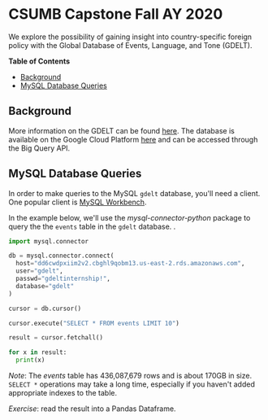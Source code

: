 CSUMB Capstone Fall AY 2020 
================

We explore the possibility of gaining insight into country-specific foreign
policy with the Global Database of Events, Language, and Tone (GDELT).

**Table of Contents**

-   [Background](#background)
-   [MySQL Database Queries](#mysql-database-queries)


Background
-----

More information on the GDELT can be found [here](https://www.gdeltproject.org/).
The database is available on the Google Cloud Platform [here](https://console.cloud.google.com/marketplace/details/the-gdelt-project/gdelt-2-events)
and can be accessed through the Big Query API.

MySQL Database Queries
-----

In order to make queries to the MySQL `gdelt` database, you'll need a client.
One popular client is [MySQL Workbench](https://www.mysql.com/products/workbench/).

In the example below, we'll use the *mysql-connector-python* package to query 
the the `events` table in the `gdelt` database. 
.

```python
import mysql.connector

db = mysql.connector.connect(
  host="dd6cwdpxiim2v2.cbghl9qobm13.us-east-2.rds.amazonaws.com",
  user="gdelt",
  passwd="gdeltinternship!",
  database="gdelt"
)

cursor = db.cursor()

cursor.execute("SELECT * FROM events LIMIT 10")

result = cursor.fetchall()

for x in result:
  print(x)
```

*Note*: The *events* table has 436,087,679 rows and is about 170GB in size. 
`SELECT *` operations may take a long time, especially if you haven't added 
appropriate indexes to the table.

*Exercise*: read the result into a Pandas Dataframe.








